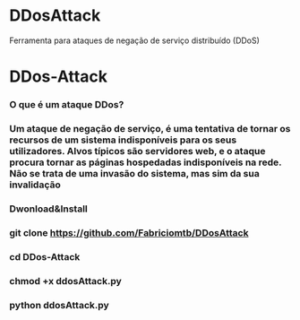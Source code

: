 # DDosAttack
Ferramenta para ataques de negação de serviço distribuído (DDoS)
# DDos-Attack 
### O que é um ataque DDos?

### Um ataque de negação de serviço, é uma tentativa de tornar os recursos de um sistema indisponíveis para os seus utilizadores. Alvos típicos são servidores web, e o ataque procura tornar as páginas hospedadas indisponíveis na rede. Não se trata de uma invasão do sistema, mas sim da sua invalidação

### Dwonload&Install

### git clone https://github.com/Fabriciomtb/DDosAttack

### cd DDos-Attack

### chmod +x ddosAttack.py

### python ddosAttack.py

